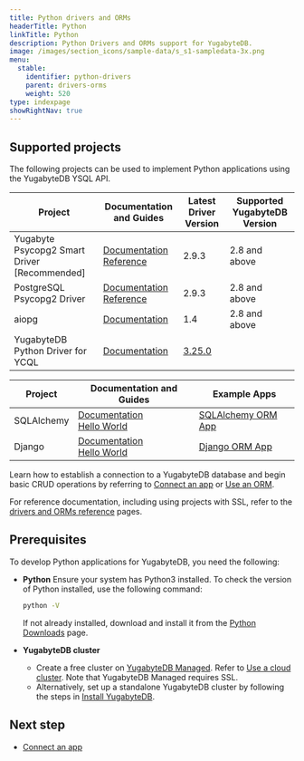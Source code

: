 ```yaml
---
title: Python drivers and ORMs
headerTitle: Python
linkTitle: Python
description: Python Drivers and ORMs support for YugabyteDB.
image: /images/section_icons/sample-data/s_s1-sampledata-3x.png
menu:
  stable:
    identifier: python-drivers
    parent: drivers-orms
    weight: 520
type: indexpage
showRightNav: true
---
```

## Supported projects

The following projects can be used to implement Python applications using the YugabyteDB YSQL API.

| Project | Documentation and Guides | Latest Driver Version | Supported YugabyteDB Version |
| ------- | ------------------------ | ------------------------ | ---------------------|
| Yugabyte Psycopg2 Smart Driver [Recommended] | [Documentation](yugabyte-psycopg2/) <br /> [Reference](../../reference/drivers/python/yugabyte-psycopg2-reference/)| 2.9.3 | 2.8 and above |
| PostgreSQL Psycopg2 Driver | [Documentation](postgres-psycopg2/) <br /> [Reference](../../reference/drivers/python/postgres-psycopg2-reference/) | 2.9.3 | 2.8 and above |
| aiopg | [Documentation](aiopg/) | 1.4 | 2.8 and above |
| YugabyteDB Python Driver for YCQL | [Documentation](ycql/) | [3.25.0](https://github.com/yugabyte/cassandra-python-driver/tree/master) | |

| Project | Documentation and Guides | Example Apps |
| ------- | ------------------------ | ------------ |
| SQLAlchemy | [Documentation](sqlalchemy/) <br/> [Hello World](../orms/python/ysql-sqlalchemy/) | [SQLAlchemy ORM App](https://github.com/YugabyteDB-Samples/orm-examples/tree/master/python/sqlalchemy)
| Django | [Documentation](django/) <br/> [Hello World](../orms/python/ysql-django/) | [Django ORM App](https://github.com/YugabyteDB-Samples/orm-examples/tree/master/python/django) |

Learn how to establish a connection to a YugabyteDB database and begin basic CRUD operations by referring to [Connect an app](yugabyte-psycopg2/) or [Use an ORM](sqlalchemy/).

For reference documentation, including using projects with SSL, refer to the [drivers and ORMs reference](../../reference/drivers/python/yugabyte-psycopg2-reference/) pages.

## Prerequisites

To develop Python applications for YugabyteDB, you need the following:

- **Python**
  Ensure your system has Python3 installed. To check the version of Python installed, use the following command:

  ```sh
  python -V
  ```

  If not already installed, download and install it from the [Python Downloads](https://www.python.org/downloads/) page.

- **YugabyteDB cluster**
  - Create a free cluster on [YugabyteDB Managed](https://www.yugabyte.com/cloud/). Refer to [Use a cloud cluster](../../quick-start-yugabytedb-managed/). Note that YugabyteDB Managed requires SSL.
  - Alternatively, set up a standalone YugabyteDB cluster by following the steps in [Install YugabyteDB](../../quick-start/).

## Next step

- [Connect an app](yugabyte-psycopg2/)
